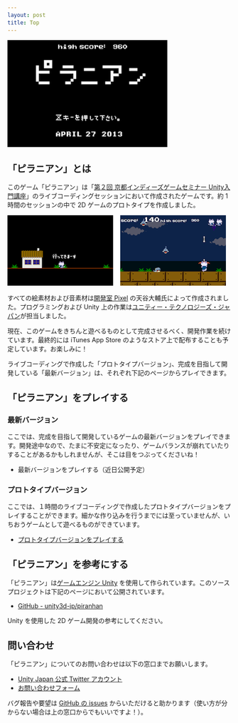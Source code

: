 ```yaml
---
layout: post
title: Top
---
```


![Title Screen](images/proto-title.png)

## 「ピラニアン」とは

このゲーム「ピラニアン」は「[第２回 京都インディーズゲームセミナー Unity入門講座](http://atnd.org/events/38509)」のライブコーディングセッションにおいて作成されたゲームです。約 1 時間のセッションの中で 2D ゲームのプロトタイプを作成しました。

![Screenshot](images/proto-game.png)

すべての絵素材および音素材は[開発室 Pixel](http://hp.vector.co.jp/authors/VA022293/) の天谷大輔氏によって作成されました。プログラミングおよび Unity 上の作業は[ユニティー・テクノロジーズ・ジャパン](http://japan.unity3d.com/)が担当しました。

現在、このゲームをきちんと遊べるものとして完成させるべく、開発作業を続けています。最終的には iTunes App Store のようなストア上で配布することも予定しています。お楽しみに！

ライブコーディングで作成した「プロトタイプバージョン」、完成を目指して開発している「最新バージョン」は、それぞれ下記のページからプレイできます。

## 「ピラニアン」をプレイする

### 最新バージョン

ここでは、完成を目指して開発しているゲームの最新バージョンをプレイできます。開発途中なので、たまに不安定になったり、ゲームバランスが崩れていたりすることがあるかもしれませんが、そこは目をつぶってくださいね！

- 最新バージョンをプレイする（近日公開予定）

### プロトタイプバージョン

ここでは、１時間のライブコーディングで作成したプロトタイプバージョンをプレイすることができます。細かな作り込みを行うまでには至っていませんが、いちおうゲームとして遊べるものができています。

- [プロトタイプバージョンをプレイする](/piranhan/versions/prototype/)

## 「ピラニアン」を参考にする

「ピラニアン」は[ゲームエンジン Unity](http://japan.unity3d.com/) を使用して作られています。このソースプロジェクトは下記のページにおいて公開されています。

- [GitHub - unity3d-jp/piranhan](https://github.com/unity3d-jp/piranhan)

Unity を使用した 2D ゲーム開発の参考にしてください。

## 問い合わせ

「ピラニアン」についてのお問い合わせは以下の窓口までお願いします。

- [Unity Japan 公式 Twitter アカウント](https://twitter.com/unity_japan)
- [お問い合わせフォーム](http://japan.unity3d.com/company/contact/)

バグ報告や要望は [GitHub の issues](https://github.com/unity3d-jp/piranhan/issues) からいただけると助かります（使い方が分からない場合は上の窓口からでもいいですよ！）。
